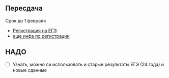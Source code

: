 
## Пересдача

Срок до 1 февраля

- [Регистрация на ЕГЭ](https://www.ege.spb.ru/index.php?option=com_k2&view=item&layout=item&id=763&Itemid=236)
- [еще инфа по регистрации](https://nevarono.spb.ru/ege/vypusknikam-proshlykh-let.html)

## НАДО

- [ ] Узнать, можно ли использовать и старые результаты ЕГЭ (24 года) и новые сданные